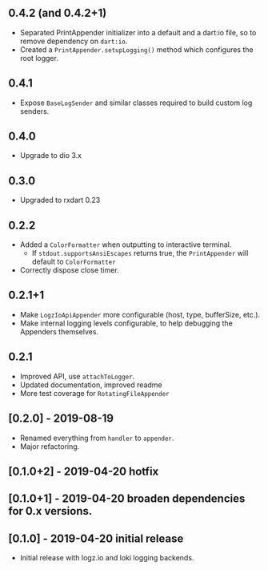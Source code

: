## 0.4.2 (and 0.4.2+1)

* Separated PrintAppender initializer into a default and a dart:io file, so
  to remove dependency on `dart:io`.
* Created a `PrintAppender.setupLogging()` method which configures the root logger.

## 0.4.1

* Expose `BaseLogSender` and similar classes required to build custom log senders.

## 0.4.0

* Upgrade to dio 3.x

## 0.3.0

* Upgraded to rxdart 0.23

## 0.2.2

* Added a `ColorFormatter` when outputting to interactive terminal.
    * If `stdout.supportsAnsiEscapes` returns true, the `PrintAppender`
      will default to `ColorFormatter`
* Correctly dispose close timer.

## 0.2.1+1

* Make `LogzIoApiAppender` more configurable (host, type, bufferSize, etc.).
* Make internal logging levels configurable, to help debugging the Appenders themselves.

## 0.2.1

* Improved API, use `attachToLogger`.
* Updated documentation, improved readme
* More test coverage for `RotatingFileAppender`

## [0.2.0] - 2019-08-19

* Renamed everything from `handler` to `appender`.
* Major refactoring.

## [0.1.0+2] - 2019-04-20 hotfix
## [0.1.0+1] - 2019-04-20 broaden dependencies for 0.x versions.

## [0.1.0] - 2019-04-20 initial release

* Initial release with logz.io and loki logging backends.
